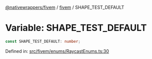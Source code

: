 [@nativewrappers/fivem](../../README.md) / [fivem](../README.md) / SHAPE\_TEST\_DEFAULT

# Variable: SHAPE\_TEST\_DEFAULT

```ts
const SHAPE_TEST_DEFAULT: number;
```

Defined in: [src/fivem/enums/RaycastEnums.ts:30](https://github.com/nativewrappers/nativewrappers/blob/11c6a49b7dbba5233f7fb8c63e2382099dcf6c28/src/fivem/enums/RaycastEnums.ts#L30)
